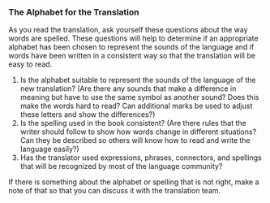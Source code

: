 
### The Alphabet for the Translation

As you read the translation, ask yourself these questions about the way words are spelled. These questions will help to determine if an appropriate alphabet has been chosen to represent the sounds of the language and if words have been written in a consistent way so that the translation will be easy to read. 

1. Is the alphabet suitable to represent the sounds of the language of the new translation? (Are there any sounds that make a difference in meaning but have to use the same symbol as another sound? Does this make the words hard to read? Can additional marks be used to adjust these letters and show the differences?)
1. Is the spelling used in the book consistent? (Are there rules that the writer should follow to show how words change in different situations? Can they be described so others will know how to read and write the language easily?)
1. Has the translator used expressions, phrases, connectors, and spellings that will be recognized by most of the language community?

If there is something about the alphabet or spelling that is not right, make a note of that so that you can discuss it with the translation team.